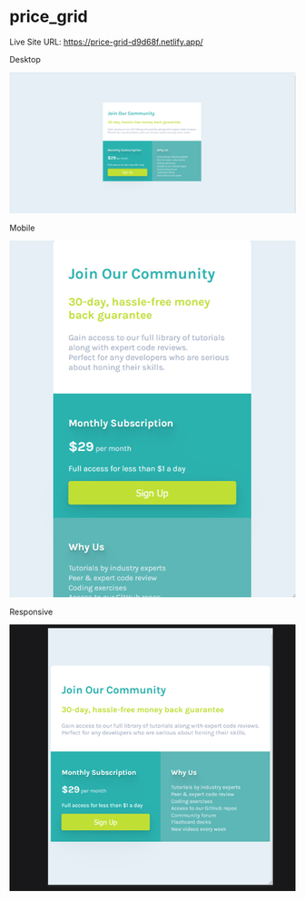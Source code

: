 # price_grid

Live Site URL: https://price-grid-d9d68f.netlify.app/

Desktop

![](end%20result/Screenshot%202022-06-06%20110109.png)

Mobile

![](end%20result/Screenshot%202022-06-06%20110209.png)

Responsive

![](end%20result/Screenshot%202022-06-06%20110132.png)
